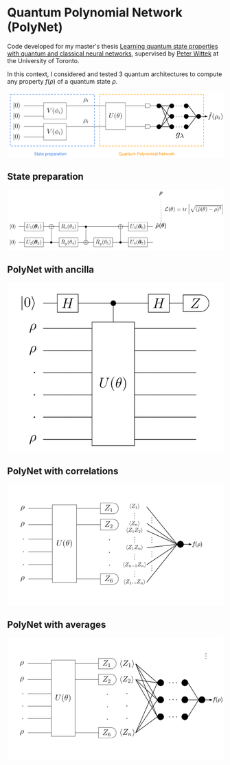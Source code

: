# Quantum Polynomial Network (PolyNet)

Code developed for my master's thesis [Learning quantum state properties with quantum and classical neural networks](http://www.diva-portal.org/smash/record.jsf?pid=diva2%3A1320072&dswid=6511), supervised by [Peter Wittek](https://peterwittek.com/) at the University of Toronto.

In this context, I considered and tested 3 quantum architectures to compute any property $f(\rho)$ of a quantum state $\rho$.

![](images/total-circuit.png)

## State preparation

![](images/state-prep-disc.png)

## PolyNet with ancilla

![](images/polynet-ancilla-discrete.png)

## PolyNet with correlations

![](images/qpolynet-corr.png)

## PolyNet with averages
![](images/qpolynet-avg.png)
